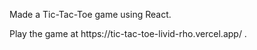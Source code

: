<p>Made a Tic-Tac-Toe game using React.</p>
<p>Play the game at https://tic-tac-toe-livid-rho.vercel.app/ .</p>
